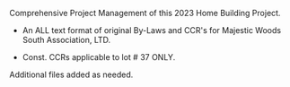Comprehensive Project Management of this 2023 Home Building Project.

* An ALL text format of original By-Laws and CCR's for Majestic Woods South Association, LTD.

* Const. CCRs applicable to lot # 37 ONLY.  

Additional files added as needed. 
